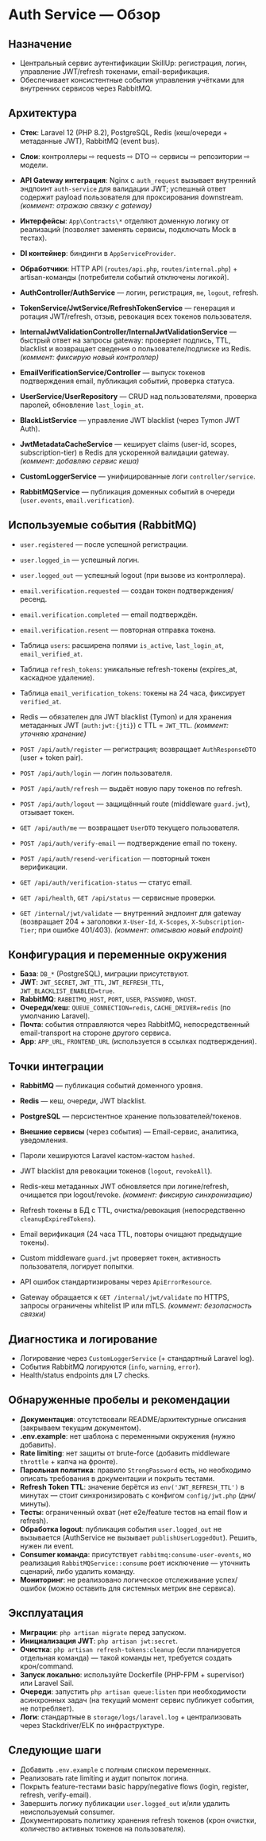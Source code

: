 # Auth Service — Обзор

## Назначение
- Центральный сервис аутентификации SkillUp: регистрация, логин, управление JWT/refresh токенами, email-верификация.
- Обеспечивает консистентные события управления учётками для внутренних сервисов через RabbitMQ.

## Архитектура
- **Стек**: Laravel 12 (PHP 8.2), PostgreSQL, Redis (кеш/очереди + метаданные JWT), RabbitMQ (event bus).
- **Слои**: контроллеры ⇨ requests ⇨ DTO ⇨ сервисы ⇨ репозитории ⇨ модели.
- **API Gateway интеграция**: Nginx с `auth_request` вызывает внутренний эндпоинт `auth-service` для валидации JWT; успешный ответ содержит payload пользователя для проксирования downstream. *(коммент: отражаю связку с gateway)*
- **Интерфейсы**: `App\Contracts\*` отделяют доменную логику от реализаций (позволяет заменять сервисы, подключать Mock в тестах).
- **DI контейнер**: биндинги в `AppServiceProvider`.
- **Обработчики**: HTTP API (`routes/api.php`, `routes/internal.php`) + artisan-команды (потребители событий отключены логикой).

- **AuthController/AuthService** — логин, регистрация, `me`, `logout`, refresh.
- **TokenService/JwtService/RefreshTokenService** — генерация и ротация JWT/refresh, отзыв, ревокация всех токенов пользователя.
- **InternalJwtValidationController/InternalJwtValidationService** — быстрый ответ на запросы gateway: проверяет подпись, TTL, blacklist и возвращает сведения о пользователе/подписке из Redis. *(коммент: фиксирую новый контроллер)*
- **EmailVerificationService/Controller** — выпуск токенов подтверждения email, публикация событий, проверка статуса.
- **UserService/UserRepository** — CRUD над пользователями, проверка паролей, обновление `last_login_at`.
- **BlackListService** — управление JWT blacklist (через Tymon JWT Auth).
- **JwtMetadataCacheService** — кеширует claims (user-id, scopes, subscription-tier) в Redis для ускоренной валидации gateway. *(коммент: добавляю сервис кеша)*
- **CustomLoggerService** — унифицированные логи `controller/service`.
- **RabbitMQService** — публикация доменных событий в очереди (`user.events`, `email.verification`).

## Используемые события (RabbitMQ)
- `user.registered` — после успешной регистрации.
- `user.logged_in` — успешный логин.
- `user.logged_out` — успешный logout (при вызове из контроллера).
- `email.verification.requested` — создан токен подтверждения/ресенд.
- `email.verification.completed` — email подтверждён.
- `email.verification.resent` — повторная отправка токена.

- Таблица `users`: расширена полями `is_active`, `last_login_at`, `email_verified_at`.
- Таблица `refresh_tokens`: уникальные refresh-токены (expires_at, каскадное удаление).
- Таблица `email_verification_tokens`: токены на 24 часа, фиксирует `verified_at`.
- Redis — обязателен для JWT blacklist (Tymon) и для хранения метаданных JWT (`auth:jwt:{jti}`) с TTL = `JWT_TTL`. *(коммент: уточняю хранение)*

- `POST /api/auth/register` — регистрация; возвращает `AuthResponseDTO` (user + token pair).
- `POST /api/auth/login` — логин пользователя.
- `POST /api/auth/refresh` — выдаёт новую пару токенов по refresh.
- `POST /api/auth/logout` — защищённый route (middleware `guard.jwt`), отзывает токен.
- `GET /api/auth/me` — возвращает `UserDTO` текущего пользователя.
- `POST /api/auth/verify-email` — подтверждение email по токену.
- `POST /api/auth/resend-verification` — повторный токен верификации.
- `GET /api/auth/verification-status` — статус email.
- `GET /api/health`, `GET /api/status` — сервисные проверки.
- `GET /internal/jwt/validate` — внутренний эндпоинт для gateway (возвращает 204 + заголовки `X-User-Id`, `X-Scopes`, `X-Subscription-Tier`; при ошибке 401/403). *(коммент: описываю новый endpoint)*

## Конфигурация и переменные окружения
- **База**: `DB_*` (PostgreSQL), миграции присутствуют.
- **JWT**: `JWT_SECRET`, `JWT_TTL`, `JWT_REFRESH_TTL`, `JWT_BLACKLIST_ENABLED=true`.
- **RabbitMQ**: `RABBITMQ_HOST`, `PORT`, `USER`, `PASSWORD`, `VHOST`.
- **Очереди/кеш**: `QUEUE_CONNECTION=redis`, `CACHE_DRIVER=redis` (по умолчанию Laravel).
- **Почта**: события отправляются через RabbitMQ, непосредственный email-transport на стороне другого сервиса.
- **App**: `APP_URL`, `FRONTEND_URL` (используется в ссылках подтверждения).

## Точки интеграции
- **RabbitMQ** — публикация событий доменного уровня.
- **Redis** — кеш, очереди, JWT blacklist.
- **PostgreSQL** — персистентное хранение пользователей/токенов.
- **Внешние сервисы** (через события) — Email-сервис, аналитика, уведомления.

- Пароли хешируются Laravel кастом-кастом `hashed`.
- JWT blacklist для ревокации токенов (`logout`, `revokeAll`).
- Redis-кеш метаданных JWT обновляется при логине/refresh, очищается при logout/revoke. *(коммент: фиксирую синхронизацию)*
- Refresh токены в БД с TTL, очистка/ревокация (непосредственно `cleanupExpiredTokens`).
- Email верификация (24 часа TTL, повторы очищают предыдущие токены).
- Custom middleware `guard.jwt` проверяет токен, активность пользователя, логирует попытки.
- API ошибок стандартизированы через `ApiErrorResource`.
- Gateway обращается к `GET /internal/jwt/validate` по HTTPS, запросы ограничены whitelist IP или mTLS. *(коммент: безопасность связки)*

## Диагностика и логирование
- Логирование через `CustomLoggerService` (+ стандартный Laravel log).
- События RabbitMQ логируются (`info`, `warning`, `error`).
- Health/status endpoints для L7 checks.

## Обнаруженные пробелы и рекомендации
- **Документация**: отсутствовали README/архитектурные описания (закрываем текущим документом).
- **.env.example**: нет шаблона с переменными окружения (нужно добавить).
- **Rate limiting**: нет защиты от brute-force (добавить middleware `throttle` + капча на фронте).
- **Парольная политика**: правило `StrongPassword` есть, но необходимо описать требования в документации и покрыть тестами.
- **Refresh Token TTL**: значение берётся из `env('JWT_REFRESH_TTL')` в минутах — стоит синхронизировать с конфигом `config/jwt.php` (дни/минуты).
- **Тесты**: ограниченный охват (нет e2e/feature тестов на email flow и refresh).
- **Обработка logout**: публикация события `user.logged_out` не вызывается (AuthService не вызывает `publishUserLoggedOut`). Решить, нужен ли event.
- **Consumer команда**: присутствует `rabbitmq:consume-user-events`, но реализация `RabbitMQService::consume` роет исключение — уточнить сценарий, либо удалить команду.
- **Мониторинг**: не реализовано логическое отслеживание успех/ошибок (можно оставить для системных метрик вне сервиса).

## Эксплуатация
- **Миграции**: `php artisan migrate` перед запуском.
- **Инициализация JWT**: `php artisan jwt:secret`.
- **Очистка**: `php artisan refresh-tokens:cleanup` (если планируется отдельная команда) — такой команды нет, требуется создать крон/command.
- **Запуск локально**: используйте Dockerfile (PHP-FPM + supervisor) или Laravel Sail.
- **Очереди**: запустить `php artisan queue:listen` при необходимости асинхронных задач (на текущий момент сервис публикует события, не потребляет).
- **Логи**: стандартные в `storage/logs/laravel.log` + централизовать через Stackdriver/ELK по инфраструктуре.

## Следующие шаги
- Добавить `.env.example` с полным списком переменных.
- Реализовать rate limiting и аудит попыток логина.
- Покрыть feature-тестами basic happy/negative flows (login, register, refresh, verify-email).
- Завершить логику публикации `user.logged_out` и/или удалить неиспользуемый consumer.
- Документировать политику хранения refresh токенов (крон очистки, количество активных токенов на пользователя).

